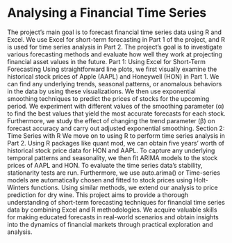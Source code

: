 # Analysing a Financial Time Series
 The project’s main goal is to forecast financial time series data using R and Excel. We use Excel for short-term forecasting in Part 1 of the project, and R is used for time series analysis in Part 2. The project’s goal is to investigate various forecasting methods and evaluate how well they work at projecting financial asset values in the future.
Part 1: Using Excel for Short-Term Forecasting
Using straightforward line plots, we first visually examine the historical stock prices of Apple (AAPL) and Honeywell (HON) in Part 1. We can find any underlying trends, seasonal patterns, or anomalous behaviors in the data by using these visualizations. We then use exponential smoothing techniques to predict the prices of stocks for the upcoming period. We experiment with different values of the smoothing parameter (α) to find the best values that yield the most accurate forecasts for each stock. Furthermore, we study the effect of changing the trend parameter (β) on forecast accuracy and carry out adjusted exponential smoothing.
Section 2: Time Series with R
We move on to using R to perform time series analysis in Part 2. Using R packages like quant mod, we can obtain five years’ worth of historical stock price data for HON and AAPL. To capture any underlying temporal patterns and seasonality, we then fit ARIMA models to the stock prices of AAPL and HON. To evaluate the time series data’s stability, stationarity tests are run. Furthermore, we use auto.arima() or Time-series models are automatically chosen and fitted to stock prices using Holt-Winters functions. Using similar methods, we extend our analysis to price prediction for dry wine.
This project aims to provide a thorough understanding of short-term forecasting techniques for financial time series data by combining Excel and R methodologies. We acquire valuable skills for making educated forecasts in real-world scenarios and obtain insights into the dynamics of financial markets through practical exploration and analysis.
